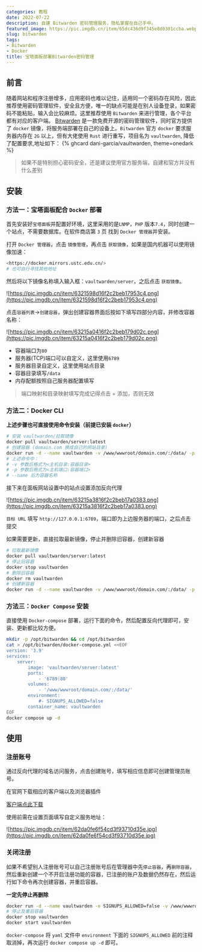 ```yaml
---
categories: 教程
date: 2022-07-22
description: 自建 Bitwarden 密码管理服务，隐私掌握在自己手中。
featured_image: https://pic.imgdb.cn/item/65dc436d9f345e8d0301ccba.webp
slug: bitwarden
tags:
- Bitwarden
- Docker
title: 宝塔面板部署Bitwarden密码管理
---
```


## 前言

随着网站和程序注册增多，应用密码也难以记住，适用同一个密码存在风险，因此推荐使用密码管理软件，安全且方便，唯一的缺点可能是在别人设备登录，如果密码不能粘贴，输入会比较麻烦。这里推荐使用 `Bitwarden` 来进行管理，各个平台都有对应的客户端。
[Bitwarden](https://bitwarden.com/) 是一款免费开源的密码管理软件，同时官方提供了 `docker` 镜像，将服务端部署在自己的设备上。`Bitwarden` 官方 `docker` 要求服务器内存在 `2G` 以上，但有大佬使用 `Rust` 进行重写，项目名为 `vaultwarden`, 降低了配置要求,地址如下：
{% ghcard dani-garcia/vaultwarden, theme=onedark %}

> 如果不是特别担心密码安全，还是建议使用官方服务端，自建和官方并没有什么差别

## 安装
### 方法一：宝塔面板配合 `Docker` 部署

首先安装好`宝塔面板`并配置好环境，这里采用的是`LNMP`，`PHP` 版本`7.4`，同时创建一个站点，不需要数据库。在软件商店第 `3` 页 找到 `Docker 管理器`并安装。

打开 `Docker 管理器`，点击 `镜像管理`，再点击 `获取镜像`，如果是国内机器可以使用镜像加速：

```bash
<https://docker.mirrors.ustc.edu.cn/>
# 也可自行寻找其他地址
```

然后将以下镜像名称填入输入框：`vaultwarden/server`，之后点击 `获取镜像`。

![https://pic.imgdb.cn/item/6321598d16f2c2beb17953c4.png](https://pic.imgdb.cn/item/6321598d16f2c2beb17953c4.png)

点击`容器列表`→`创建容器`，弹出创建容器界面后按如下填写四部分内容，并修改容器名称：

![https://pic.imgdb.cn/item/63215a0416f2c2beb179d02c.png](https://pic.imgdb.cn/item/63215a0416f2c2beb179d02c.png)

- 容器端口为`80`
- 服务器(TCP)端口可以自定义，这里使用`6789`
- 服务器目录自定义，这里使用站点目录
- 容器目录填写`/data`
- 内存配额按照自己服务器配置填写

> 端口映射和目录映射填写完成记得点击 + 添加，否则无效

### 方法二：Docker CLI

**上述步骤也可直接使用命令安装（前提已安装 `docker`）**

```bash
# 安装 vaultwarden/拉取镜像
docker pull vaultwarden/server:latest
# 创建容器 (domain.com 换成自己的网站目录)
docker run -d --name vaultwarden -v /www/wwwroot/domain.com/:/data/ -p 6789:80 vaultwarden/server:latest
# 上述命令中：
# -v 参数后格式为<主机目录:容器目录>
# -p 参数后格式为<主机端口:容器端口>
# --name 后为容器名称
```

接下来在面板网站设置中的站点设置添加反向代理

![https://pic.imgdb.cn/item/63215a3816f2c2beb17a0383.png](https://pic.imgdb.cn/item/63215a3816f2c2beb17a0383.png)

`目标 URL` 填写 `http://127.0.0.1:6789`，端口即为上边服务器的端口，之后点击提交

如果需要更新，直接拉取最新镜像，停止并删除旧容器，创建新容器

```bash
# 拉取最新镜像
docker pull vaultwarden/server:latest
# 停止旧容器
docker stop vaultwarden
# 删除旧容器
docker rm vaultwarden
# 创建新容器
docker run -d --name vaultwarden -v /www/wwwroot/domain.com/:/data/ -p 6789:80 vaultwarden/server:latest
```

### 方法三：`Docker Compose` 安装

直接使用 `Docker-compose` 部署，运行下面的命令，然后配置反向代理即可，安装、更新都比较方便。

```bash
mkdir -p /opt/bitwarden && cd /opt/bitwarden
cat > /opt/bitwarden/docker-compose.yml <<EOF
version: '3.9'
services:
    server:
        image: 'vaultwarden/server:latest'
        ports:
            - '6789:80'
        volumes:
            - '/www/wwwroot/domain.com/:/data/'
        environment:
            #- SIGNUPS_ALLOWED=false
        container_name: vaultwarden
EOF
docker compose up -d
```

## 使用
### 注册账号

通过反向代理的域名访问服务，点击创建账号，填写相应信息即可创建管理员账号。

在官网下载相应的客户端以及浏览器插件

[客户端点此下载](https://bitwarden.com/download)

使用前需在设置页面填写自定义服务地址：

![https://pic.imgdb.cn/item/62da0fe6f54cd3f93710d35e.jpg](https://pic.imgdb.cn/item/62da0fe6f54cd3f93710d35e.jpg)

### 关闭注册

如果不希望别人注册账号可以自己注册账号后在管理器中先`停止容器`，再`删除容器`，然后重新创建一个不开启注册功能的容器，已注册的账户及数据仍然存在，然后运行如下命令再次创建容器，并重启容器。

**一定先停止再删除**

```bash
docker run -d --name vaultwarden -e SIGNUPS_ALLOWED=false -v /www/wwwroot/domain.com/:/data/ -p 6789:80 vaultwarden/server:latest
# 停止及重启容器
docker stop vaultwarden
docker start vaultwarden
```

`docker-compose` 将 `yaml` 文件中 `environment` 下面的 `SIGNUPS_ALLOWED` 前的注释取消掉，再次运行 `docker compose up -d` 即可。